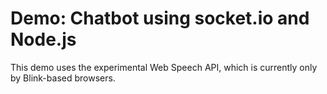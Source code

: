 # Demo: Chatbot using socket.io and Node.js

This demo uses the experimental Web Speech API, which is currently only by Blink-based browsers.